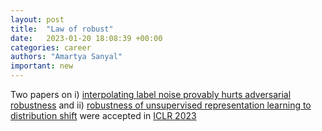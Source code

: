```yaml
---
layout: post
title:  "Law of robust"
date:   2023-01-20 18:08:39 +00:00
categories: career
authors: "Amartya Sanyal"
important: new
---
```

Two papers on  i) <a href="https://openreview.net/forum?id=0_TxFpAsEI"> interpolating label noise provably hurts adversarial
robustness</a> and  ii) <a href="https://openreview.net/forum?id=LiXDW7CF94J">
robustness of unsupervised representation learning
to distribution shift</a> were accepted in  <a
href="https://iclr.cc/"> ICLR 2023</a> 